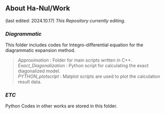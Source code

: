 ## About Ha-Nul/Work
(last edited: 2024.10.17)
*This Repository currently editing*.
</br>

### *Diagrammatic* </br>
This folder includes codes for Integro-differential equation for the diagrammatic expansion method.</br>
> *Approximation* : Folder for main scripts written in C++.</br>
> *Exact_Diagonalization* : Python script for calculating the exact diagonalized model.</br>
> *PYTHON_plotscript* : Matplot scripts are used to plot the calculation result data.
### *ETC* </br>
Python Codes in other works are stored in this folder. </br>



